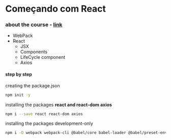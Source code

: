 # Começando com React

### about the course - [link](https://jscasts.teachable.com/p/comecando-com-react-js)
- WebPack
- React
    - JSX
    - Components
    - LifeCycle component
    - Axios

#### step by step

creating the package.json
``` bash
npm init -y
```

installing the packages **react and react-dom axios**
``` bash
npm i --save react react-dom axios
```

installing the packages development-only
``` bash
npm i -D webpack webpack-cli @babel/core babel-loader @babel/preset-env @babel/preset-react html-loader
```




